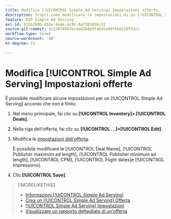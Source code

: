 ```yaml
---
title: Modifica [!UICONTROL Simple Ad Serving] Impostazioni offerte
description: Scopri come modificare le impostazioni di un [!UICONTROL Simple Ad Serving] accordo.
feature: DSP Simple Ad Serving
exl-id: 025b299b-05ba-4e4e-ac92-8a738303bc32
source-git-commit: 1c13874967ec4ad264e5fa6a5e0dfeb6120f53cc
workflow-type: tm+mt
source-wordcount: '58'
ht-degree: 1%

---
```


# Modifica [!UICONTROL Simple Ad Serving] Impostazioni offerte

È possibile modificare alcune impostazioni per un [!UICONTROL Simple Ad Serving] accordo che non è finito.

1. Nel menu principale, fai clic su **[!UICONTROL Inventory]> [!UICONTROL Deals].**

1. Nella riga dell&#39;offerta, fai clic su  **[!UICONTROL ...]>[!UICONTROL Edit]**.

1. Modifica le [impostazioni dell&#39;offerta](simple-deal-settings.md).

   È possibile modificare le [!UICONTROL Deal Name], [!UICONTROL Publisher maximum ad length], [!UICONTROL Publisher minimum ad length], [!UICONTROL CPM], [!UICONTROL Flight dates]e [!UICONTROL Impressions].

1. Clic **[!UICONTROL Save]**.

>[!MORELIKETHIS]
>
>* [Informazioni [!UICONTROL Simple Ad Serving]](simple-deal-about.md)
>* [Crea un [!UICONTROL Simple Ad Serving] Offerta](simple-deal-create.md)
>* [[!UICONTROL Simple Ad Serving] Impostazioni](simple-deal-settings.md)
>* [Visualizzare un rapporto dettagliato di un&#39;offerta](/help/dsp/inventory/deal-view-report.md)


<!-- add back when reimplemented:
>* [View Event-Tracking Pixels for a [!UICONTROL Simple Ad Serving] Deal](simple-deal-show-pixels.md)
-->
